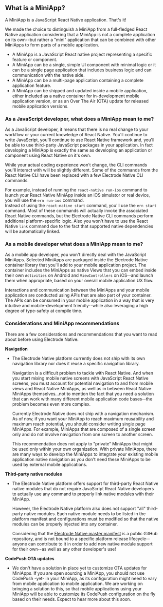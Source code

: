 ## What is a MiniApp?

A MiniApp is a JavaScript React Native application. That's it!  

We made the choice to distinguish a MiniApp from a full-fledged React Native application considering that a MiniApp is not a complete application on its own--but rather a "mini" application that can be combined with other MiniApps to form parts of a mobile application.

* A MiniApp is a JavaScript React native project representing a specific feature or component.  
* A MiniApp can be a single, simple UI component with minimal logic or it can be a single page application that includes business logic and can communication with the native side.  
* A MiniApp can be a multi-page application containing a complete application feature.  
* A MiniApp can be shipped and updated inside a mobile application, either included as a native container for in-development mobile application version, or as an Over The Air (OTA) update for released mobile application versions.

### As a JavaScript developer, what does a MiniApp mean to me?

As a JavaScript developer, it means that there is no real change to your workflow or your current knowledge of React Native. You'll continue to write JavaScript, you'll continue to use React Native framework and, you'll be able to use third-party JavaScript packages in your application. In fact developing a MiniApp is exactly the same as developing an application or component using React Native on it's own.  

While your actual coding experience won't change, the CLI commands you'll interact with will be slightly different.
Some of the commands from the React Native CLI have been replaced with a few Electrode Native CLI commands.  

For example, instead of running the `react-native run-ios` command to launch your React Native MiniApp inside an iOS simulator or real device, you will use the `ern run-ios` command.  
Instead of using the `react-native start` command, you'll use the `ern start` command. Most of these commands will actually invoke the associated React Native commands, but the Electrode Native CLI commands perform additional platform-specific logic. Also you won't have to use the React Native `link` command due to the fact that supported native dependencies will be automatically linked.  

### As a mobile developer what does a MiniApp mean to me?

As a mobile app developer, you won't directly deal with the JavaScript MiniApps. Selected MiniApps are packaged inside the Electrode Native container library that you'll add to your mobile application project. The container includes the MiniApps as native Views that you can embed inside their own `Activities` on Android and `ViewControllers` on iOS--and launch them when appropriate, based on your overall mobile application UX flow.

Interactions and communication between the MiniApps and your mobile application are conducted using APIs that are also part of your container. The APIs can be consumed in your mobile application in a way that is very intuitive and mobile-development friendly--while also leveraging a high degree of type-safety at compile time.

### Considerations and MiniApp recommendations

There are a few considerations and recommendations that you want to read about before using Electrode Native.

**Navigation**

* The Electrode Native platform currently does not ship with its own navigation library nor does it reuse a specific navigation library.  

  Navigation is a difficult problem to tackle with React Native. And when you start mixing mobile native screens with JavaScript React Native screens, you must account for potential navigation to and from mobile views and React Native MiniApps, as well as in between React Native MiniApps themselves...not to mention the fact that you need a solution that can work with many different mobile application code bases--the problem becomes even more complex.  

  Currently Electrode Native does not ship with a navigation mechanism. As of now, if you want your MiniApp to reach maximum reusability and maximum reach potential, you should consider writing single page MiniApps. For example, MiniApps that are composed of a single screen only and do not involve navigation from one screen to another screen.  

    This recommendation does not apply to "private" MiniApps that might be used only within your own organization. With private MiniApps, there are many ways to develop the MiniApps to integrate your existing mobile application native navigation as you don't need these MiniApps to be used by external mobile applications.

**Third-party native modules**

* The Electrode Native platform offers support for third-party React Native native modules that do not require JavaScript React Native developers to actually use any command to properly link native modules with their MiniApp.  

  However, the Electrode Native platform also does not support "all" third-party native modules. Each native module needs to be listed in the platform manifest and configurations must be modified so that the native modules can be properly injected into any container.  

  Considering that the [Electrode Native master manifest](https://github.com/electrode-io/electrode-native-manifest) is a public GitHub repository, and is not bound to a specific platform release lifecycle--anyone can contribute to it in order to add new native module support for their own--as well as any other developer's use!

**CodePush OTA updates**

* We don't have a solution in place yet to customize OTA updates for MiniApps. If you are open sourcing a MiniApp, you should not use CodePush -yet- in your MiniApp, as its configuration might need to vary from mobile application to mobile application. We are working on bringing a solution to this, so that mobile applications using your MiniApp will be able to customize its CodePush configuration on the fly based on their needs. Expect to hear more about this soon.
